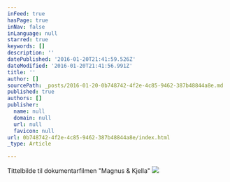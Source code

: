 ```yaml
---
inFeed: true
hasPage: true
inNav: false
inLanguage: null
starred: true
keywords: []
description: ''
datePublished: '2016-01-20T21:41:59.526Z'
dateModified: '2016-01-20T21:41:56.991Z'
title: ''
author: []
sourcePath: _posts/2016-01-20-0b748742-4f2e-4c85-9462-387b48844a8e.md
published: true
authors: []
publisher:
  name: null
  domain: null
  url: null
  favicon: null
url: 0b748742-4f2e-4c85-9462-387b48844a8e/index.html
_type: Article

---
```

Tittelbilde til dokumentarfilmen "Magnus & Kjella"
![](https://s3-us-west-2.amazonaws.com/the-grid-img/p/a63b46ad67b07e7456d8b2e1f90d44d11bfef175.png)
